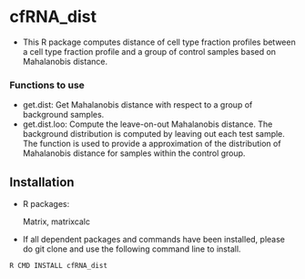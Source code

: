 cfRNA_dist
========

* This R package computes distance of cell type fraction profiles between a cell type fraction profile and a group of control samples based on Mahalanobis distance.

###  Functions to use
* get.dist: Get Mahalanobis distance with respect to a group of background samples.
* get.dist.loo: Compute the leave-on-out Mahalanobis distance. The background distribution is computed by leaving out each test sample. The function is used to provide a approximation of the distribution of Mahalanobis distance for samples within the control group.

Installation
--------
* R packages:
	
	Matrix, matrixcalc

* If all dependent packages and commands have been installed, please do git clone and use the following command line to install. 

```````
R CMD INSTALL cfRNA_dist
```````
